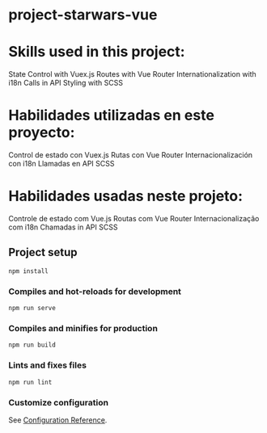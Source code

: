 # project-starwars-vue

# Skills used in this project:

State Control with Vuex.js
Routes with Vue Router
Internationalization with i18n
Calls in API
Styling with SCSS

# Habilidades utilizadas en este proyecto:

Control de estado con Vuex.js
Rutas con Vue Router
Internacionalización con i18n
Llamadas en API
SCSS

# Habilidades usadas neste projeto:

Controle de estado com Vue.js
Routas com Vue Router
Internacionalização com i18n
Chamadas in API
SCSS

## Project setup
```
npm install
```

### Compiles and hot-reloads for development
```
npm run serve
```

### Compiles and minifies for production
```
npm run build
```

### Lints and fixes files
```
npm run lint
```

### Customize configuration
See [Configuration Reference](https://cli.vuejs.org/config/).
